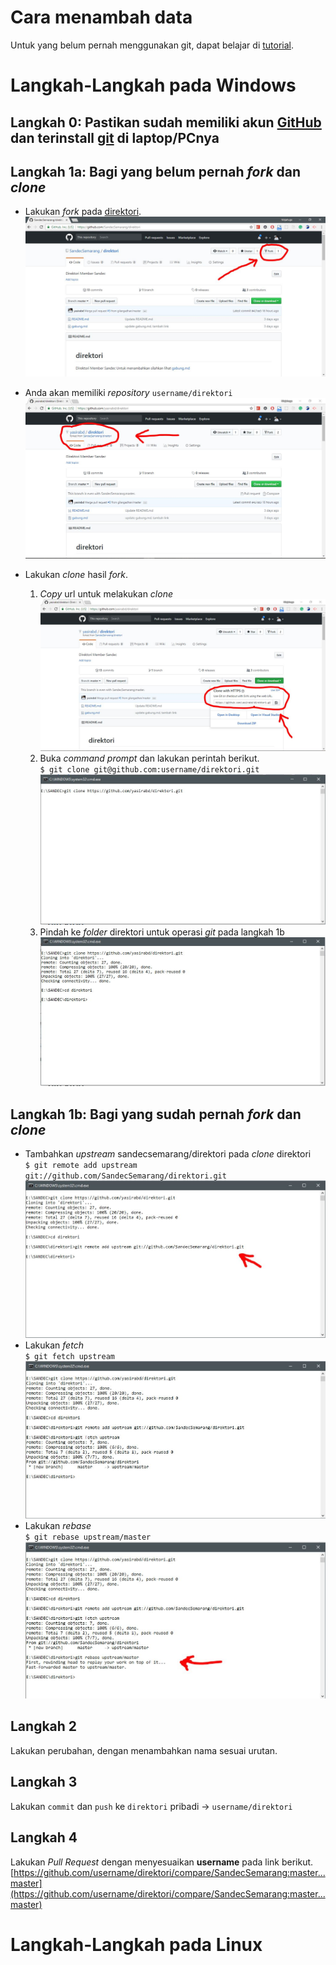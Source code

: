 # Cara menambah data
Untuk yang belum pernah menggunakan git, dapat belajar di [tutorial](https://github.com/endymuhardin/belajarGit).

# Langkah-Langkah pada Windows

## Langkah 0: Pastikan sudah memiliki akun [GitHub](https://github.com/) dan terinstall [git](https://git-scm.com/downloads) di laptop/PCnya

## Langkah 1a: Bagi yang belum pernah *fork* dan *clone*
- Lakukan *fork* pada [direktori](https://github.com/SandecSemarang/direktori).
![1a fork](https://github.com/SandecSemarang/direktori/blob/master/images/gitwindows-1a-1-fork.JPG)

- Anda akan memiliki *repository* `username/direktori`
![1a hasil fork](https://github.com/SandecSemarang/direktori/blob/master/images/gitwindows-1a-2-hasil-fork.JPG)

- Lakukan *clone* hasil *fork*.
  1. *Copy* url untuk melakukan *clone*
  ![1a copy](https://github.com/SandecSemarang/direktori/blob/master/images/gitwindows-1a-3-copy.JPG)
  2. Buka *command prompt* dan lakukan perintah berikut.<br />
  `$ git clone git@github.com:username/direktori.git`
  ![1a clone](https://github.com/SandecSemarang/direktori/blob/master/images/gitwindows-1a-4-cmd.JPG)
  3. Pindah ke *folder* direktori untuk operasi *git* pada langkah 1b
  ![1a cd](https://github.com/SandecSemarang/direktori/blob/master/images/gitwindows-1a-5-cd.JPG)

## Langkah 1b: Bagi yang sudah pernah *fork* dan *clone*
- Tambahkan *upstream* sandecsemarang/direktori pada *clone* direktori <br/>
  `$ git remote add upstream git://github.com/SandecSemarang/direktori.git`
  ![1b upstream](https://github.com/SandecSemarang/direktori/blob/master/images/gitwindows-1b-1-upstream.JPG)
- Lakukan *fetch* <br/>
  `$ git fetch upstream`
  ![1b fetch](https://github.com/SandecSemarang/direktori/blob/master/images/gitwindows-1b-2-fetch.JPG)
- Lakukan *rebase* <br />
  `$ git rebase upstream/master`<br/>
  ![1b rebase](https://github.com/SandecSemarang/direktori/blob/master/images/gitwindows-1b-3-rebase.JPG)

## Langkah 2
Lakukan perubahan, dengan menambahkan nama sesuai urutan.

## Langkah 3
Lakukan `commit` dan `push` ke `direktori` pribadi -> `username/direktori`

## Langkah 4
Lakukan *Pull Request* dengan menyesuaikan **username**  pada link berikut.<br/>
[https://github.com/username/direktori/compare/SandecSemarang:master...master](https://github.com/username/direktori/compare/SandecSemarang:master...master)


# Langkah-Langkah pada Linux
